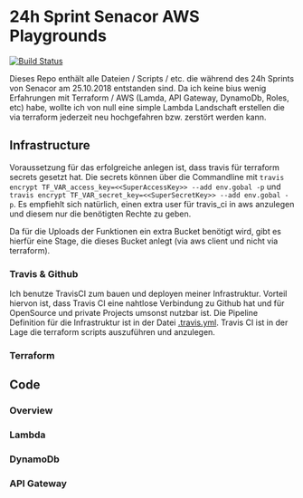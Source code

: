 # 24h Sprint Senacor AWS Playgrounds

[![Build Status](https://travis-ci.org/sebastianneb/AWSPlaygrounds.svg?branch=master)](https://travis-ci.org/sebastianneb/AWSPlaygrounds)

Dieses Repo enthält alle Dateien / Scripts / etc. die während des 24h Sprints von Senacor am 25.10.2018 entstanden sind. Da ich
keine bius wenig Erfahrungen mit Terraform / AWS (Lamda, API Gateway, DynamoDb, Roles, etc) habe, wollte ich von null eine simple
Lambda Landschaft erstellen die via terraform jederzeit neu hochgefahren bzw. zerstört werden kann.

## Infrastructure

Voraussetzung für das erfolgreiche anlegen ist, dass travis für terraform secrets gesetzt hat. Die secrets können über die Commandline mit
`travis encrypt TF_VAR_access_key=<<SuperAccessKey>> --add env.gobal -p` und `travis encrypt TF_VAR_secret_key=<<SuperSecretKey>> --add env.gobal -p`.
Es empfiehlt sich natürlich, einen extra user für travis_ci in aws anzulegen und diesem nur die benötigten Rechte zu geben.

Da für die Uploads der Funktionen ein extra Bucket benötigt wird, gibt es hierfür eine Stage, die dieses Bucket anlegt (via aws client und nicht via terraform).

### Travis & Github

Ich benutze TravisCI zum bauen und deployen meiner Infrastruktur. Vorteil hiervon ist, dass Travis CI eine nahtlose Verbindung zu Github hat
und für OpenSource und private Projects umsonst nutzbar ist. Die Pipeline Definition für die Infrastruktur ist in der Datei [.travis.yml](.travis.yml).
Travis CI ist in der Lage die terraform scripts auszuführen und anzulegen.

### Terraform

## Code

### Overview

### Lambda

### DynamoDb

### API Gateway